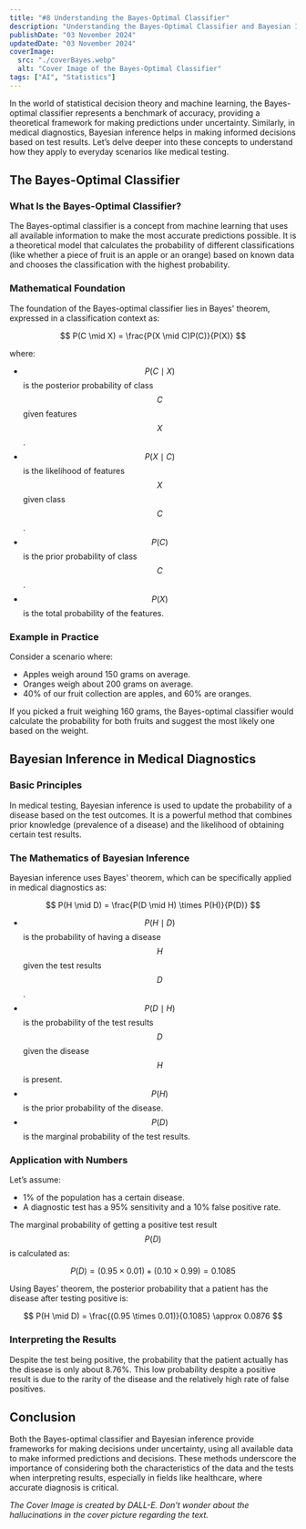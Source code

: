 ```yaml
---
title: "#8 Understanding the Bayes-Optimal Classifier"
description: "Understanding the Bayes-Optimal Classifier and Bayesian Inference in Medical Diagnostics"
publishDate: "03 November 2024"
updatedDate: "03 November 2024"
coverImage:
  src: "./coverBayes.webp"
  alt: "Cover Image of the Bayes-Optimal Classifier"
tags: ["AI", "Statistics"]
---
```


In the world of statistical decision theory and machine learning, the Bayes-optimal classifier represents a benchmark of accuracy, providing a theoretical framework for making predictions under uncertainty. Similarly, in medical diagnostics, Bayesian inference helps in making informed decisions based on test results. Let’s delve deeper into these concepts to understand how they apply to everyday scenarios like medical testing.

## The Bayes-Optimal Classifier

### What Is the Bayes-Optimal Classifier?

The Bayes-optimal classifier is a concept from machine learning that uses all available information to make the most accurate predictions possible. It is a theoretical model that calculates the probability of different classifications (like whether a piece of fruit is an apple or an orange) based on known data and chooses the classification with the highest probability.

### Mathematical Foundation

The foundation of the Bayes-optimal classifier lies in Bayes' theorem, expressed in a classification context as:

$$
P(C \mid X) = \frac{P(X \mid C)P(C)}{P(X)}
$$

where:

- $$P(C \mid X)$$ is the posterior probability of class $$C$$ given features $$ X $$.
- $$ P(X \mid C) $$ is the likelihood of features $$ X $$ given class $$ C $$.
- $$ P(C) $$ is the prior probability of class $$ C $$.
- $$ P(X) $$ is the total probability of the features.

### Example in Practice

Consider a scenario where:

- Apples weigh around 150 grams on average.
- Oranges weigh about 200 grams on average.
- 40% of our fruit collection are apples, and 60% are oranges.

If you picked a fruit weighing 160 grams, the Bayes-optimal classifier would calculate the probability for both fruits and suggest the most likely one based on the weight.

## Bayesian Inference in Medical Diagnostics

### Basic Principles

In medical testing, Bayesian inference is used to update the probability of a disease based on the test outcomes. It is a powerful method that combines prior knowledge (prevalence of a disease) and the likelihood of obtaining certain test results.

### The Mathematics of Bayesian Inference

Bayesian inference uses Bayes' theorem, which can be specifically applied in medical diagnostics as:

$$
P(H \mid D) = \frac{P(D \mid H) \times P(H)}{P(D)}
$$

- $$ P(H \mid D) $$ is the probability of having a disease $$ H $$ given the test results $$ D $$.
- $$ P(D \mid H) $$ is the probability of the test results $$ D $$ given the disease $$ H $$ is present.
- $$ P(H) $$ is the prior probability of the disease.
- $$ P(D) $$ is the marginal probability of the test results.

### Application with Numbers

Let’s assume:

- 1% of the population has a certain disease.
- A diagnostic test has a 95% sensitivity and a 10% false positive rate.

The marginal probability of getting a positive test result $$ P(D) $$ is calculated as:

$$
P(D) = (0.95 \times 0.01) + (0.10 \times 0.99) = 0.1085
$$

Using Bayes' theorem, the posterior probability that a patient has the disease after testing positive is:

$$
P(H \mid D) = \frac{(0.95 \times 0.01)}{0.1085} \approx 0.0876
$$

### Interpreting the Results

Despite the test being positive, the probability that the patient actually has the disease is only about 8.76%. This low probability despite a positive result is due to the rarity of the disease and the relatively high rate of false positives.

## Conclusion

Both the Bayes-optimal classifier and Bayesian inference provide frameworks for making decisions under uncertainty, using all available data to make informed predictions and decisions. These methods underscore the importance of considering both the characteristics of the data and the tests when interpreting results, especially in fields like healthcare, where accurate diagnosis is critical.

*The Cover Image is created by DALL-E. Don't wonder about the hallucinations in the cover picture regarding the text.*
